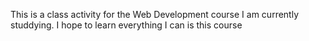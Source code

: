 This is a class activity for the Web Development course I am currently studdying.
I hope to learn everything I can is this course
